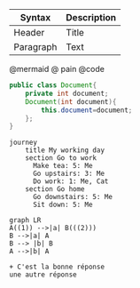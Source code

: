 

| Syntax      | Description |
| ----------- | ----------- |
| Header      | Title       |
| Paragraph   | Text        |

@mermaid @ pain @code

```java
public class Document{
    private int document;
    Document(int document){
        this.document=document;
    };
}
```


```mermaid
journey
    title My working day
    section Go to work
      Make tea: 5: Me
      Go upstairs: 3: Me
      Do work: 1: Me, Cat
    section Go home
      Go downstairs: 5: Me
      Sit down: 5: Me
```



```mermaid
graph LR
A((1)) -->|a| B(((2)))
B -->|a| A
B --> |b| B
A -->|b| A
```

```reponses
+ C'est la bonne réponse
une autre réponse
```
